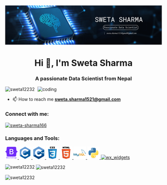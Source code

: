 ![logo](https://github.com/sweta12232/sweta12232/blob/main/Blue%20Modern%20Corporate%20Staff%20Profile%20LinkedIn%20Banner.png)
<h1 align="center">Hi 👋, I'm Sweta Sharma</h1> 
<h3 align="center">A passionate Data Scientist from Nepal</h3>
<img align = "right" alt = "coding" width = "400" src = "https://camo.githubusercontent.com/b70081ec9c6d16a35bf18610619030bfc810cda3118051cf75ace93700e233c1/68747470733a2f2f63646e2e6472696262626c652e636f6d2f75736572732f313336343032392f73637265656e73686f74732f31363039333236382f6d656469612f36386538326137666234393034363134613930363664366235343063313462322e676966">
<p align="left"> <img src="https://komarev.com/ghpvc/?username=sweta12232&label=Profile%20views&color=0e75b6&style=flat" alt="sweta12232" /> </p>

- 📫 How to reach me **sweta.sharma1521@gmail.com**

<h3 align="left">Connect with me:</h3>
<p align="left">
<a href="https://linkedin.com/in/sweta-sharma166" target="blank"><img align="center" src="https://raw.githubusercontent.com/rahuldkjain/github-profile-readme-generator/master/src/images/icons/Social/linked-in-alt.svg" alt="sweta-sharma166" height="30" width="40" /></a>
</p>

<h3 align="left">Languages and Tools:</h3>
<p align="left"> <a href="https://getbootstrap.com" target="_blank" rel="noreferrer"> <img src="https://raw.githubusercontent.com/devicons/devicon/master/icons/bootstrap/bootstrap-plain-wordmark.svg" alt="bootstrap" width="40" height="40"/> </a> <a href="https://www.cprogramming.com/" target="_blank" rel="noreferrer"> <img src="https://raw.githubusercontent.com/devicons/devicon/master/icons/c/c-original.svg" alt="c" width="40" height="40"/> </a> <a href="https://www.w3schools.com/cpp/" target="_blank" rel="noreferrer"> <img src="https://raw.githubusercontent.com/devicons/devicon/master/icons/cplusplus/cplusplus-original.svg" alt="cplusplus" width="40" height="40"/> </a> <a href="https://www.w3schools.com/css/" target="_blank" rel="noreferrer"> <img src="https://raw.githubusercontent.com/devicons/devicon/master/icons/css3/css3-original-wordmark.svg" alt="css3" width="40" height="40"/> </a> <a href="https://www.w3.org/html/" target="_blank" rel="noreferrer"> <img src="https://raw.githubusercontent.com/devicons/devicon/master/icons/html5/html5-original-wordmark.svg" alt="html5" width="40" height="40"/> </a> <a href="https://www.mysql.com/" target="_blank" rel="noreferrer"> <img src="https://raw.githubusercontent.com/devicons/devicon/master/icons/mysql/mysql-original-wordmark.svg" alt="mysql" width="40" height="40"/> </a> <a href="https://www.python.org" target="_blank" rel="noreferrer"> <img src="https://raw.githubusercontent.com/devicons/devicon/master/icons/python/python-original.svg" alt="python" width="40" height="40"/> </a> <a href="https://www.wxwidgets.org/" target="_blank" rel="noreferrer"> <img src="https://upload.wikimedia.org/wikipedia/commons/b/bb/WxWidgets.svg" alt="wx_widgets" width="40" height="40"/> </a> </p>

<p><img align="left" src="https://github-readme-stats.vercel.app/api/top-langs?username=sweta12232&show_icons=true&locale=en&layout=compact" alt="sweta12232" /></p>

<p>&nbsp;<img align="center" src="https://github-readme-stats.vercel.app/api?username=sweta12232&show_icons=true&locale=en" alt="sweta12232" /></p>

<p><img align="center" src="https://github-readme-streak-stats.herokuapp.com/?user=sweta12232&" alt="sweta12232" /></p>
